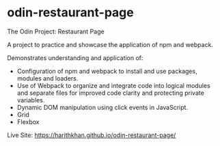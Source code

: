 # odin-restaurant-page
The Odin Project: Restaurant Page

A project to practice and showcase the application of npm and webpack.

Demonstrates understanding and application of:

- Configuration of npm and webpack to install and use packages, modules and loaders.
- Use of Webpack to organize and integrate code into logical modules and separate files 
for improved code clarity and protecting private variables.
- Dynamic DOM manipulation using click events in JavaScript.
- Grid
- Flexbox

Live Site: https://harithkhan.github.io/odin-restaurant-page/
